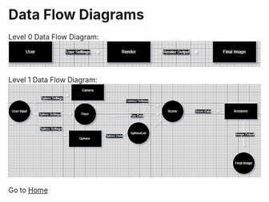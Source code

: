 # Data Flow Diagrams

Level 0 Data Flow Diagram:
![Level 0 DFD](https://github.com/gettingera/Blunder/blob/main/docs/diagrams/class_diagrams/Raytracer%20DFD.drawio%20(1).png)

Level 1 Data Flow Diagram:
![Level 1 DFD](https://github.com/gettingera/Blunder/blob/main/docs/diagrams/class_diagrams/LvL1DFD.drawio.png)

Go to [Home](https://github.com/gettingera/Blunder)
